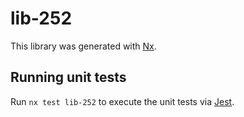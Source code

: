 # lib-252

This library was generated with [Nx](https://nx.dev).

## Running unit tests

Run `nx test lib-252` to execute the unit tests via [Jest](https://jestjs.io).
